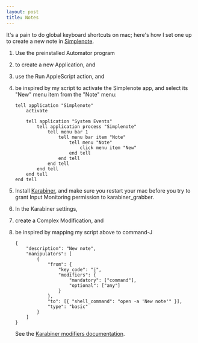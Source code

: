 ```yaml
---
layout: post
title: Notes
---
```

It's a pain to do global keyboard shortcuts on mac; here's how I set one up to create a new note in [Simplenote](https://simplenote.com/).

1. Use the preinstalled Automator program
2. to create a new Application, and
3. use the Run AppleScript action, and
4. be inspired by my script to activate the Simplenote app, and select its "New" menu item from the "Note" menu:

    ```
    tell application "Simplenote"
	    activate
	    
        tell application "System Events"
            tell application process "Simplenote"
                tell menu bar 1
                    tell menu bar item "Note"
                        tell menu "Note"
                            click menu item "New"
                        end tell
                    end tell
                end tell
            end tell
        end tell
    end tell
    ```

5. Install [Karabiner](https://karabiner-elements.pqrs.org/), and make sure you restart your mac before you try to grant Input Monitoring permission to karabiner_grabber.
6. In the Karabiner settings,
7. create a Complex Modification, and
8. be inspired by mapping my script above to command-J

    ```
    {
        "description": "New note",
        "manipulators": [
            {
                "from": {
                    "key_code": "j",
                    "modifiers": {
                        "mandatory": ["command"],
                        "optional": ["any"]
                    }
                },
                "to": [{ "shell_command": "open -a 'New note'" }],
                "type": "basic"
            }
        ]
    }
    ```

    See the [Karabiner modifiers documentation](https://karabiner-elements.pqrs.org/docs/json/complex-modifications-manipulator-definition/from/modifiers/).